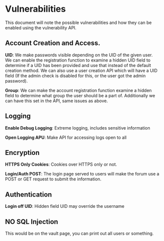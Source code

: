 # Vulnerabilities
This document will note the possible vulnerabilities and how they can be enabled using the vulnerability API.

## Account Creation and Access.

**UID**: We make passwords visible depending on the UID of the given user. We can enable the registration function to examine a hidden UID field to determine if a UID has been provided and use that instead of the default creation method. We can also use a user creation API which will have a UID field (If the admin check is disabled for this, or the user got the admin password).

**Group**: We can make the account registration function examine a hidden field to determine what group the user should be a part of. Additionally we can have this set in the API, same issues as above.

## Logging
**Enable Debug Logging**: Extreme logging, includes sensitive information

**Open Logging APU**: Make API for accessing logs open to all

## Encryption
**HTTPS Only Cookies**: Cookies over HTTPS only or not.

**Login/Auth POST**: The login page served to users will make the forum use a POST or GET request to submit the information.

## Authentication
**Login off UID**: Hidden field UID may override the username

## NO SQL Injection
This would be on the vault page, you can print out all users or something.